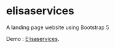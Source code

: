 # elisaservices

A landing page website using Bootstrap 5

Demo : [Elisaservices](http://elisaservices.be/).
